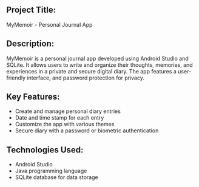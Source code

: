 
## Project Title: 
MyMemoir - Personal Journal App

## Description:
MyMemoir is a personal journal app developed using Android Studio and SQLite. It allows users to write and organize their thoughts, memories, and experiences in a private and secure digital diary. The app features a user-friendly interface, and password protection for privacy.

## Key Features:
- Create and manage personal diary entries
- Date and time stamp for each entry
- Customize the app with various themes
- Secure diary with a password or biometric authentication

## Technologies Used:
- Android Studio
- Java programming language
- SQLite database for data storage

